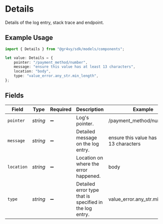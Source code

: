 # Details

Details of the log entry, stack trace and endpoint.

## Example Usage

```typescript
import { Details } from "@gr4vy/sdk/models/components";

let value: Details = {
    pointer: "/payment_method/number",
    message: "ensure this value has at least 13 characters",
    location: "body",
    type: "value_error.any_str.min_length",
};
```

## Fields

| Field                                                   | Type                                                    | Required                                                | Description                                             | Example                                                 |
| ------------------------------------------------------- | ------------------------------------------------------- | ------------------------------------------------------- | ------------------------------------------------------- | ------------------------------------------------------- |
| `pointer`                                               | *string*                                                | :heavy_minus_sign:                                      | Log's pointer.                                          | /payment_method/number                                  |
| `message`                                               | *string*                                                | :heavy_minus_sign:                                      | Detailed message on the log entry.                      | ensure this value has at least 13 characters            |
| `location`                                              | *string*                                                | :heavy_minus_sign:                                      | Location on where the error happened.                   | body                                                    |
| `type`                                                  | *string*                                                | :heavy_minus_sign:                                      | Detailed error type that is specified in the log entry. | value_error.any_str.min_length                          |
